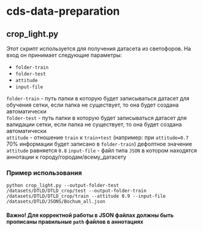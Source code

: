 # cds-data-preparation

## crop_light.py
Этот скрипт используется для получения датасета из светофоров.
На вход он принимает следующие параметры:
* `folder-train`
* `folder-test`
* `attitude`
* `input-file`

`folder-train` - путь папки в которую будет записываться датасет для обучения сетки, если папка не существует, то она будет создана автоматически   
`folder-test` - путь папки в которую будет записываться датасет для валидации сетки, если папка не существует, то она будет создана автоматически   
`attitude` - отношение `train` к `train+test` (например: при `attitude=0.7` 70% информации будет записано в `folder-train`) дефолтное значение `attitude` равняется `0.8` 
`input-file` - файл типа `JSON` в котором находятся аннотации к городу/городам/всему_датасету   

### Пример использования
`python crop_light.py --output-folder-test /datasets/DTLD/DTLD_crop/test --output-folder-train /datasets/DTLD/DTLD_crop/train --attitude 0.9 --input-file /datasets/DTLD/JSONS/Bochum_all.json`

#### Важно! Для корректной работы в JSON файлах должны быть прописаны правильные `path` файлов в аннотациях
